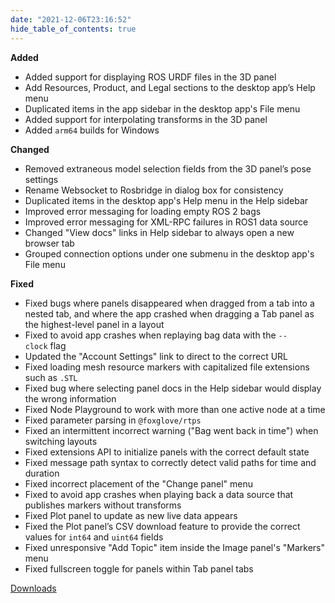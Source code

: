 ```yaml
---
date: "2021-12-06T23:16:52"
hide_table_of_contents: true
---
```

**Added**

- Added support for displaying ROS URDF files in the 3D panel
- Add Resources, Product, and Legal sections to the desktop app’s Help menu
- Duplicated items in the app sidebar in the desktop app's File menu
- Added support for interpolating transforms in the 3D panel
- Added `arm64` builds for Windows

**Changed**

- Removed extraneous model selection fields from the 3D panel’s pose settings
- Rename Websocket to Rosbridge in dialog box for consistency
- Duplicated items in the desktop app's Help menu in the Help sidebar
- Improved error messaging for loading empty ROS 2 bags
- Improved error messaging for XML-RPC failures in ROS1 data source
- Changed "View docs" links in Help sidebar to always open a new browser tab
- Grouped connection options under one submenu in the desktop app's File menu

**Fixed**

- Fixed bugs where panels disappeared when dragged from a tab into a nested tab, and where the app crashed when dragging a Tab panel as the highest-level panel in a layout
- Fixed to avoid app crashes when replaying bag data with the `--clock` flag
- Updated the "Account Settings" link to direct to the correct URL
- Fixed loading mesh resource markers with capitalized file extensions such as `.STL`
- Fixed bug where selecting panel docs in the Help sidebar would display the wrong information
- Fixed Node Playground to work with more than one active node at a time
- Fixed parameter parsing in `@foxglove/rtps`
- Fixed an intermittent incorrect warning ("Bag went back in time") when switching layouts
- Fixed extensions API to initialize panels with the correct default state
- Fixed message path syntax to correctly detect valid paths for time and duration
- Fixed incorrect placement of the "Change panel" menu
- Fixed to avoid app crashes when playing back a data source that publishes markers without transforms
- Fixed Plot panel to update as new live data appears
- Fixed the Plot panel’s CSV download feature to provide the correct values for `int64` and `uint64` fields
- Fixed unresponsive "Add Topic" item inside the Image panel's "Markers" menu
- Fixed fullscreen toggle for panels within Tab panel tabs
<!-- truncate -->
[Downloads](https://github.com/foxglove/studio/releases/tag/v0.23.0)
